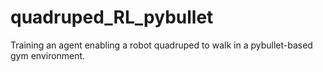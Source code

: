 # quadruped_RL_pybullet
Training an agent enabling a robot quadruped to walk in a pybullet-based gym environment.

